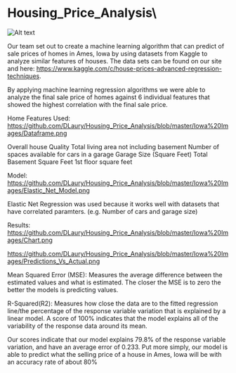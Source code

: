 # Housing_Price_Analysis\
![Alt text](https://a1.r9cdn.net/rimg/himg/ef/91/94/sembo-US-H254064-294144a_hb_a_003.jpg_resizeMode=FitInside_formatSettings=jpeg(quality-90)-663391.jpg?width=500&height=350&crop=true&caller=HotelDetailsPhoto "Iowa House")

Our team set out to create a machine learning algorithm that can predict of sale prices of homes in Ames, Iowa by using datasets from Kaggle to analyze similar features of houses. The data sets can be found on our site and here: https://www.kaggle.com/c/house-prices-advanced-regression-techniques.

By applying machine learning regression algorithms we were able to analyze the final sale price of homes against 6 individual features that showed the highest correlation with the final sale price. 


Home Features Used: 
https://github.com/DLaury/Housing_Price_Analysis/blob/master/Iowa%20Images/Dataframe.png

Overall house Quality
Total living area not including basement
Number of spaces available for cars in a garage
Garage Size (Square Feet)
Total Basement Square Feet
1st floor square feet

Model:
https://github.com/DLaury/Housing_Price_Analysis/blob/master/Iowa%20Images/Elastic_Net_Model.png

Elastic Net Regression was used because it works well with datasets that have correlated paramters. (e.g. Number of cars and garage size)


Results:
https://github.com/DLaury/Housing_Price_Analysis/blob/master/Iowa%20Images/Chart.png

https://github.com/DLaury/Housing_Price_Analysis/blob/master/Iowa%20Images/Predictions_Vs_Actual.png

Mean Squared Error (MSE): Measures the average difference between the estimated values and what is estimated. The closer the MSE is to zero the better the models is predicting values.

R-Squared(R2): Measures how close the data are to the fitted regression line/the percentage of the response variable variation that is explained by a linear model. A score of 100% indicates that the model explains all of the variability of the response data around its mean. 

Our scores indicate that our model explains 79.8% of the response variable variation, and have an average error of 0.233. Put more simply, our model is able to predict what the selling price of a house in Ames, Iowa will be with an accuracy rate of about 80% 


